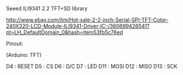 Seeed ILI9341 2.2 TFT+SD library

http://www.ebay.com/itm/Hot-sale-2-2-inch-Serial-SPI-TFT-Color-240X320-LCD-Module-ILI9341-Driver-IC-/360699426541?pt=LH_DefaultDomain_0&hash=item53fb5c76ed

Pinout:

(Arduino: TFT)

D4 :  RESET
D5 :  CS
D6 :  D/C
D7 :  LED
D11 : MOSI
D12 : MISO
D13 : SCK
